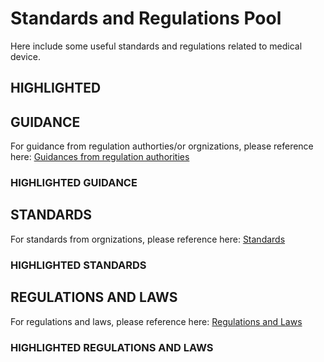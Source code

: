 # Standards and Regulations Pool
Here include some useful standards and regulations related to medical device.

## HIGHLIGHTED

## GUIDANCE
For guidance from regulation authorties/or orgnizations, please reference here:
[Guidances from regulation authorities](https://github.com/DIJUNLIAO/RykLiaoStandardPool.github.io/blob/main/Guidances/GuidanceGuide.md)

### HIGHLIGHTED GUIDANCE

## STANDARDS
For standards from orgnizations, please reference here:
[Standards](https://github.com/DIJUNLIAO/RykLiaoStandardPool.github.io/blob/main/Standards/Standards.md)

### HIGHLIGHTED STANDARDS

## REGULATIONS AND LAWS

For regulations and laws, please reference here:
[Regulations and Laws](https://github.com/DIJUNLIAO/RykLiaoStandardPool.github.io/blob/main/Regulations%20and%20Laws/Regulation%26Law.md)

### HIGHLIGHTED REGULATIONS AND LAWS

